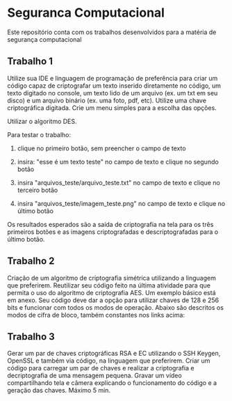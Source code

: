 # Seguranca Computacional

Este repositório conta com os trabalhos desenvolvidos para a matéria de segurança computacional

## Trabalho 1

Utilize sua IDE e linguagem de programação de preferência para criar um código capaz de criptografar um texto inserido diretamente no código, um texto digitado no console, um texto lido de um arquivo (ex. um txt em seu disco) e um arquivo binário (ex. uma foto, pdf, etc). Utilize uma chave criptográfica digitada. Crie um menu simples para a escolha das opções.

Utilizar o algoritmo DES.

Para testar o trabalho:

1. clique no primeiro botão, sem preencher o campo de texto

1. insira: "esse é um texto teste" no campo de texto e clique no segundo botão

1. insira "arquivos_teste/arquivo_teste.txt" no campo de texto e clique no terceiro botão

1. insira "arquivos_teste/imagem_teste.png" no campo de texto e clique no último botão

Os resultados esperados são a saída de criptografia na tela para os três primeiros botões e as imagens criptografadas e descriptografadas para o último botão.


## Trabalho 2

Criação de um algoritmo de criptografia simétrica utilizando a linguagem que preferirem.
Reutilizar seu código feito na última atividade para que permita o uso do algoritmo de criptografia AES. Um exemplo básico está em anexo.
Seu código deve dar a opção para utilizar chaves de 128 e 256 bits e funcionar com todos os modos de operação. Abaixo são descritos os modos de cifra de bloco, também constantes nos links acima:

## Trabalho 3

Gerar um par de chaves criptográficas RSA e EC utilizando o SSH Keygen, OpenSSL e também via código, na linguagem que preferirem.
Criar um código para carregar um par de chaves e realizar a criptografia e decriptografia de uma mensagem pequena.
Gravar um vídeo compartilhando tela e câmera explicando o funcionamento do código e a geração das chaves. Máximo 5 min.
